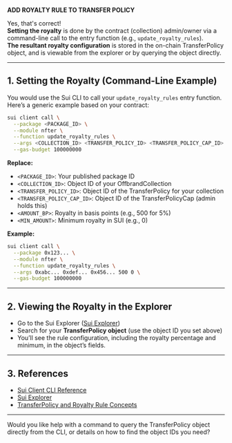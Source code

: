 **ADD ROYALTY RULE TO TRANSFER POLICY**

Yes, that's correct!  
**Setting the royalty** is done by the contract (collection) admin/owner via a command-line call to the entry function (e.g., `update_royalty_rules`).  
**The resultant royalty configuration** is stored in the on-chain TransferPolicy object, and is viewable from the explorer or by querying the object directly.

---

## 1. **Setting the Royalty (Command-Line Example)**

You would use the Sui CLI to call your `update_royalty_rules` entry function.  
Here’s a generic example based on your contract:

```sh
sui client call \
  --package <PACKAGE_ID> \
  --module nfter \
  --function update_royalty_rules \
  --args <COLLECTION_ID> <TRANSFER_POLICY_ID> <TRANSFER_POLICY_CAP_ID> <AMOUNT_BP> <MIN_AMOUNT> \
  --gas-budget 100000000
```

**Replace:**

- `<PACKAGE_ID>`: Your published package ID
- `<COLLECTION_ID>`: Object ID of your OffbrandCollection
- `<TRANSFER_POLICY_ID>`: Object ID of the TransferPolicy for your collection
- `<TRANSFER_POLICY_CAP_ID>`: Object ID of the TransferPolicyCap (admin holds this)
- `<AMOUNT_BP>`: Royalty in basis points (e.g., 500 for 5%)
- `<MIN_AMOUNT>`: Minimum royalty in SUI (e.g., 0)

**Example:**

```sh
sui client call \
  --package 0x123... \
  --module nfter \
  --function update_royalty_rules \
  --args 0xabc... 0xdef... 0x456... 500 0 \
  --gas-budget 100000000
```

---

## 2. **Viewing the Royalty in the Explorer**

- Go to the Sui Explorer ([Sui Explorer](https://suiexplorer.com/))
- Search for your **TransferPolicy object** (use the object ID you set above)
- You’ll see the rule configuration, including the royalty percentage and minimum, in the object’s fields.

---

## 3. **References**

- [Sui Client CLI Reference](https://docs.sui.io/references/cli/client)
- [Sui Explorer](https://suiexplorer.com/)
- [TransferPolicy and Royalty Rule Concepts](https://docs.sui.io/concepts/gaming)

---

Would you like help with a command to query the TransferPolicy object directly from the CLI, or details on how to find the object IDs you need?
